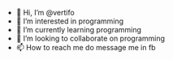- 👋 Hi, I’m @vertifo
- 👀 I’m interested in programming 
- 🌱 I’m currently learning programming 
- 💞️ I’m looking to collaborate on programming 
- 📫 How to reach me do message me in fb

<!---
vertifo/vertifo is a ✨ special ✨ repository because its `README.md` (this file) appears on your GitHub profile.
You can click the Preview link to take a look at your changes.
--->
